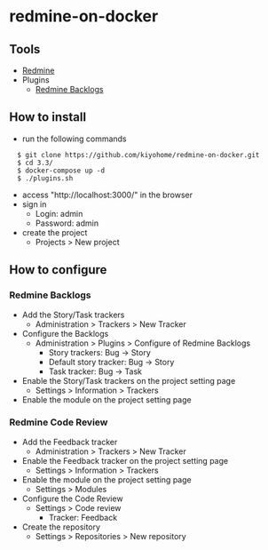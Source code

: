 # redmine-on-docker

## Tools

- [Redmine](http://www.redmine.org/)
- Plugins
  - [Redmine Backlogs](https://backlogs.github.io/www/)

## How to install

- run the following commands

```
  $ git clone https://github.com/kiyohome/redmine-on-docker.git
  $ cd 3.3/
  $ docker-compose up -d
  $ ./plugins.sh
```

- access "http://localhost:3000/" in the browser
- sign in
  - Login: admin
  - Password: admin
- create the project
  - Projects > New project

## How to configure

### Redmine Backlogs

- Add the Story/Task trackers
  - Administration > Trackers > New Tracker
- Configure the Backlogs
  - Administration > Plugins > Configure of Redmine Backlogs
    - Story trackers: Bug -> Story
    - Default story tracker: Bug -> Story
    - Task tracker: Bug -> Task
- Enable the Story/Task trackers on the project setting page
  - Settings > Information > Trackers
- Enable the module on the project setting page

### Redmine Code Review

- Add the Feedback tracker
  - Administration > Trackers > New Tracker
- Enable the Feedback tracker on the project setting page
  - Settings > Information > Trackers
- Enable the module on the project setting page
  - Settings > Modules
- Configure the Code Review
  - Settings > Code review
    - Tracker: Feedback
- Create the repository
  - Settings > Repositories > New repository